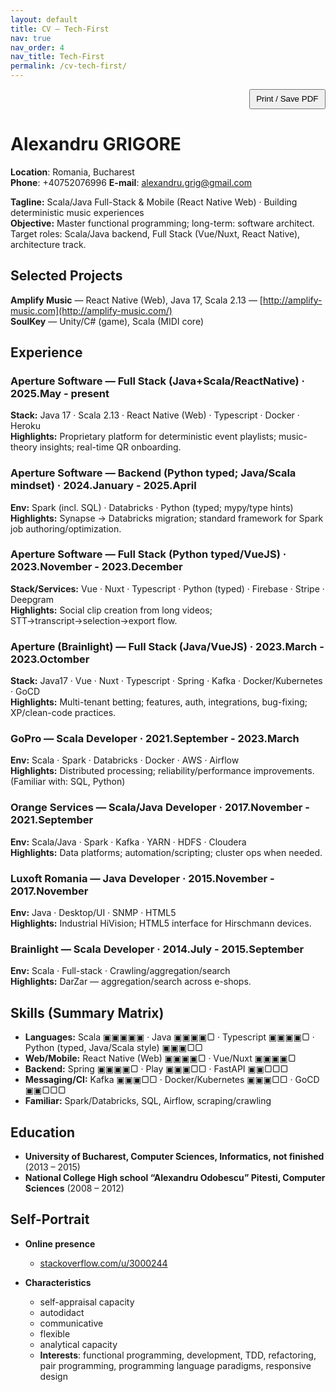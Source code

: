 ```yaml
---
layout: default
title: CV — Tech-First
nav: true
nav_order: 4
nav_title: Tech-First
permalink: /cv-tech-first/
---
```


<p class="noprint" style="text-align:right;margin:0;">
  <button onclick="window.print()" style="padding:.4rem .6rem;cursor:pointer;">Print / Save PDF</button>
</p>

Alexandru GRIGORE
======

**Location**: Romania, Bucharest  
**Phone**: +40752076996  **E-mail**: [alexandru.grig@gmail.com](mailto:alexandru.grig@gmail.com)

**Tagline:** Scala/Java Full-Stack & Mobile (React Native Web) · Building deterministic music experiences  
**Objective:** Master functional programming; long-term: software architect. Target roles: Scala/Java backend, Full Stack (Vue/Nuxt, React Native), architecture track.

## Selected Projects
**Amplify Music** — React Native (Web), Java 17, Scala 2.13 — [http://amplify-music.com](http://amplify-music.com/)  
**SoulKey** — Unity/C# (game), Scala (MIDI core)

## Experience

### Aperture Software — Full Stack (Java+Scala/ReactNative) · 2025.May - present
**Stack:** Java 17 · Scala 2.13 · React Native (Web) · Typescript · Docker · Heroku  
**Highlights:** Proprietary platform for deterministic event playlists; music-theory insights; real-time QR onboarding.

### Aperture Software — Backend (Python typed; Java/Scala mindset) · 2024.January - 2025.April
**Env:** Spark (incl. SQL) · Databricks · Python (typed; mypy/type hints)  
**Highlights:** Synapse → Databricks migration; standard framework for Spark job authoring/optimization.

### Aperture Software — Full Stack (Python typed/VueJS) · 2023.November - 2023.December
**Stack/Services:** Vue · Nuxt · Typescript · Python (typed) · Firebase · Stripe · Deepgram  
**Highlights:** Social clip creation from long videos; STT→transcript→selection→export flow.

### Aperture (Brainlight) — Full Stack (Java/VueJS) · 2023.March - 2023.Octomber
**Stack:** Java17 · Vue · Nuxt · Typescript · Spring · Kafka · Docker/Kubernetes · GoCD  
**Highlights:** Multi-tenant betting; features, auth, integrations, bug-fixing; XP/clean-code practices.

### GoPro — Scala Developer · 2021.September - 2023.March
**Env:** Scala · Spark · Databricks · Docker · AWS · Airflow  
**Highlights:** Distributed processing; reliability/performance improvements. (Familiar with: SQL, Python)

### Orange Services — Scala/Java Developer · 2017.November - 2021.September
**Env:** Scala/Java · Spark · Kafka · YARN · HDFS · Cloudera  
**Highlights:** Data platforms; automation/scripting; cluster ops when needed.

### Luxoft Romania — Java Developer · 2015.November - 2017.November
**Env:** Java · Desktop/UI · SNMP · HTML5  
**Highlights:** Industrial HiVision; HTML5 interface for Hirschmann devices.

### Brainlight — Scala Developer · 2014.July - 2015.September
**Env:** Scala · Full-stack · Crawling/aggregation/search  
**Highlights:** DarZar — aggregation/search across e-shops.

## Skills (Summary Matrix)

- **Languages:** Scala ▣▣▣▣▣ · Java ▣▣▣▣▢ · Typescript ▣▣▣▣▢ · Python (typed, Java/Scala style) ▣▣▣▢▢  
- **Web/Mobile:** React Native (Web) ▣▣▣▣▢ · Vue/Nuxt ▣▣▣▣▢  
- **Backend:** Spring ▣▣▣▣▢ · Play ▣▣▣▢▢ · FastAPI ▣▣▢▢▢  
- **Messaging/CI:** Kafka ▣▣▣▢▢ · Docker/Kubernetes ▣▣▣▢▢ · GoCD ▣▣▢▢▢  
- **Familiar:** Spark/Databricks, SQL, Airflow, scraping/crawling

## Education

- **University of Bucharest, Computer Sciences, Informatics, not finished** (2013 – 2015) 
- **National College High school “Alexandru Odobescu” Pitesti, Computer Sciences** (2008 – 2012) 

## Self-Portrait

- **Online presence** 
    - [stackoverflow.com/u/3000244](https://stackoverflow.com/users/3000244)

- **Characteristics** 
    - self-appraisal capacity 
    - autodidact 
    - communicative
    - flexible 
    - analytical capacity 
    - **Interests**: functional programming, development, TDD, refactoring, pair programming, programming language paradigms, responsive design

